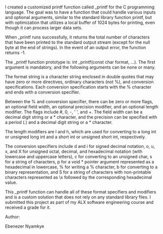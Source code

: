 I created a customized printf function called _printf for the C programming language. The goal was to have a function that could handle various inputs and optional arguments, similar to the standard library function printf, but with optimization that utilizes a local buffer of 1024 bytes for printing, even though it can process larger data sets.

When _printf runs successfully, it returns the total number of characters that have been printed to the standard output stream (except for the null byte at the end of strings). In the event of an output error, the function returns -1.

The _printf function prototype is: int _printf(const char format, ...). The first argument is mandatory, and the following arguments can be none or many.

The format string is a character string enclosed in double quotes that may have zero or more directives, ordinary characters (not %), and conversion specifications. Each conversion specification starts with the % character and ends with a conversion specifier.

Between the % and conversion specifier, there can be zero or more flags, an optional field width, an optional precision modifier, and an optional length modifier. The flags include #, 0, -, ' ', and +. The field width can be a decimal digit string or a * character, and the precision can be specified with a period (.) and a decimal digit string or a * character.

The length modifiers are l and h, which are used for converting to a long int or unsigned long int and a short int or unsigned short int, respectively.

The conversion specifiers include d and i for signed decimal notation, o, u, x, and X for unsigned octal, decimal, and hexadecimal notation (with lowercase and uppercase letters), c for converting to an unsigned char, s for a string of characters, p for a void * pointer argument represented as a hexadecimal in lowercase, % for writing a % character, b for converting to a binary representation, and S for a string of characters with non-printable characters represented as \x followed by the corresponding hexadecimal value.

This _printf function can handle all of these format specifiers and modifiers and is a custom solution that does not rely on any standard library files. I submitted this project as part of my ALX software engineering course and received a grade for it.

Author:

Ebenezer Nyamkye
